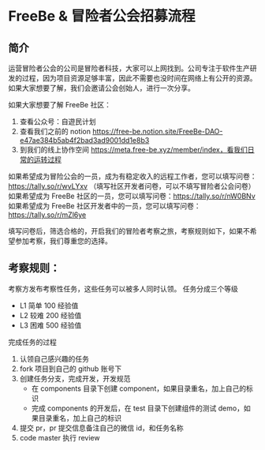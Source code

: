 # FreeBe & 冒险者公会招募流程

## 简介
运营冒险者公会的公司是冒险者科技，大家可以上网找到。公司专注于软件生产研发的过程，因为项目资源足够丰富，因此不需要也没时间在网络上有公开的资源。如果大家想要了解，我们会邀请公会创始人，进行一次分享。

如果大家想要了解 FreeBe 社区：
1. 查看公众号：自遊民计划
2. 查看我们之前的 notion https://free-be.notion.site/FreeBe-DAO-e47ae384b5ab4f2bad3ad9001dd1e8b3
3. 到我们的线上协作空间 https://meta.free-be.xyz/member/index，看我们日常的运转过程

如果希望成为冒险公会的一员，成为有稳定收入的远程工作者，您可以填写问卷：https://tally.so/r/wvLYxv （填写社区开发者问卷，可以不填写冒险者公会问卷）
如果希望成为 FreeBe 社区的一员，您可以填写问卷：https://tally.so/r/nW0BNv
如果希望成为 FreeBe 社区开发者中的一员，您可以填写问卷：https://tally.so/r/mZl6ye

填写问卷后，筛选合格的，开启我们的冒险者考察之旅，考察规则如下，如果不希望参加考察，我们尊重您的选择。

## 考察规则：
考察方发布考察性任务，这些任务可以被多人同时认领。
任务分成三个等级
- L1 简单 100 经验值
- L2 较难 200 经验值
- L3 困难 500 经验值

完成任务的过程
1. 认领自己感兴趣的任务
2. fork 项目到自己的 github 账号下
3. 创建任务分支，完成开发，开发规范
    - 在 components 目录下创建 component，如果目录重名，加上自己的标识
    - 完成 components 的开发后，在 test 目录下创建组件的测试 demo，如果目录重名，加上自己的标识
1. 提交 pr，pr 提交信息备注自己的微信 id，和任务名称
2. code master 执行 review

  
